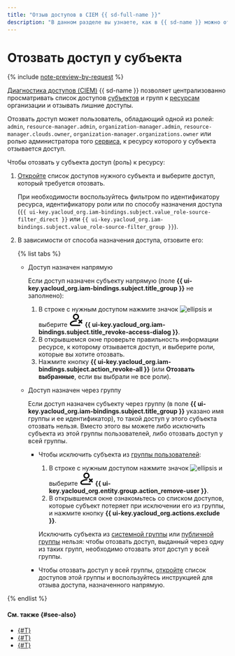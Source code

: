 ```yaml
---
title: "Отзыв доступов в CIEM {{ sd-full-name }}"
description: "В данном разделе вы узнаете, как в {{ sd-name }} можно отозвать у аккаунта или группы права доступа к ресурсам организации."
---
```


# Отозвать доступ у субъекта

{% include [note-preview-by-request](../../../_includes/note-preview-by-request.md) %}

[Диагностика доступов (CIEM)](../../concepts/ciem.md) {{ sd-name }} позволяет централизованно просматривать список доступов [субъектов](../../../iam/concepts/access-control/index.md#subject) и групп к [ресурсам](../../../iam/concepts/access-control/resources-with-access-control.md) организации и отзывать лишние доступы.

Отозвать доступ может пользователь, обладающий одной из ролей: `admin`, `resource-manager.admin`, `organization-manager.admin`, `resource-manager.clouds.owner`, `organization-manager.organizations.owner` или ролью администратора того [сервиса](../../../overview/concepts/services.md), к ресурсу которого у субъекта отзывается доступ.

Чтобы отозвать у субъекта доступ (роль) к ресурсу:

1. [Откройте](./view-permissions.md) список доступов нужного субъекта и выберите доступ, который требуется отозвать.

    При необходимости воспользуйтесь фильтром по идентификатору ресурса, идентификатору роли или по способу назначения доступа (`{{ ui-key.yacloud_org.iam-bindings.subject.value_role-source-filter_direct }}` или `{{ ui-key.yacloud_org.iam-bindings.subject.value_role-source-filter_group }}`).

1. В зависимости от способа назначения доступа, отзовите его:

    {% list tabs %}

    - Доступ назначен напрямую

      Если доступ назначен субъекту напрямую (поле **{{ ui-key.yacloud_org.iam-bindings.subject.title_group }}** не заполнено):

      1. В строке с нужным доступом нажмите значок ![ellipsis](../../../_assets/console-icons/ellipsis.svg) и выберите ![person-xmark](../../../_assets/console-icons/person-xmark.svg) **{{ ui-key.yacloud_org.iam-bindings.subject.title_revoke-access-dialog }}**.
      1. В открывшемся окне проверьте правильность информации ресурсе, к которому отзывается доступ, и выберите роли, которые вы хотите отозвать.
      1. Нажмите кнопку **{{ ui-key.yacloud_org.iam-bindings.subject.action_revoke-all }}** (или **Отозвать выбранные**, если вы выбрали не все роли).

    - Доступ назначен через группу

      Если доступ назначен субъекту через группу (в поле **{{ ui-key.yacloud_org.iam-bindings.subject.title_group }}** указано имя группы и ее идентификатор), то такой доступ у этого субъекта отозвать нельзя. Вместо этого вы можете либо исключить субъекта из этой группы пользователей, либо отозвать доступ у всей группы.

      * Чтобы исключить субъекта из [группы пользователей](../../../organization/concepts/groups.md):

          1. В строке с нужным доступом нажмите значок ![ellipsis](../../../_assets/console-icons/ellipsis.svg) и выберите ![person-xmark](../../../_assets/console-icons/person-xmark.svg) **{{ ui-key.yacloud_org.entity.group.action_remove-user }}**.
          1. В открывшемся окне ознакомьтесь со списком доступов, которые субъект потеряет при исключении его из группы, и нажмите кнопку **{{ ui-key.yacloud_org.actions.exclude }}**.

          Исключить субъекта из [системной группы](../../../iam/concepts/access-control/system-group.md) или [публичной группы](../../../iam/concepts/access-control/public-group.md) нельзя: чтобы отозвать доступ, выданный через одну из таких групп, необходимо отозвать этот доступ у всей группы.

      * Чтобы отозвать доступ у всей группы, [откройте](./view-permissions.md) список доступов этой группы и воспользуйтесь инструкцией для отзыва доступа, назначенного напрямую.

{% endlist %}

#### См. также {#see-also}

* [{#T}](./view-permissions.md)
* [{#T}](../../concepts/ciem.md)
* [{#T}](../../security/index.md)